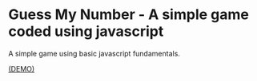 # Guess My Number - A simple game coded using javascript

A simple game using basic javascript fundamentals.

[(DEMO)](https://guess-my-number-game.netlify.app/)
